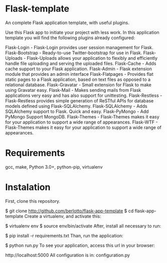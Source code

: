 # Flask-template


An complete Flask application template, with useful plugins.

Use this Flask app to initiate your project with less work. In this application template you will find the following plugins already configured:

Flask-Login - Flask-Login provides user session management for Flask.
Flask-Bootstrap - Ready-to-use Twitter-bootstrap for use in Flask.
Flask-Uploads - Flask-Uploads allows your application to flexibly and efficiently handle file uploading and serving the uploaded files.
Flask-Cache - Adds cache support to your Flask application.
Flask-Admin - Flask extension module that provides an admin interface
Flask-Flatpages - Provides flat static pages to a Flask application, based on text files as opposed to a relational database.
Flask-Gravatar - Small extension for Flask to make using Gravatar easy.
Flask-Mail - Makes sending mails from Flask applications very easy and has also support for unittesting.
Flask-Restless - Flask-Restless provides simple generation of ReSTful APIs for database models defined using Flask-SQLAlchemy.
Flask-SQLAlchemy - Adds SQLAlchemy support to Flask. Quick and easy.
Flask-PyMongo - Add PyMongo Support MongoDB.
Flask-Themes - Flask-Themes makes it easy for your application to support a wide range of appearances.
Flask-WTF - Flask-Themes makes it easy for your application to support a wide range of appearances.
# Requirements
gcc, make, Python 3.0+, python-pip, virtualenv

# Instalation
First, clone this repository.

$ git clone http://github.com/berlotto/flask-app-template
$ cd flask-app-template
Create a virtualenv, and activate this:

$ virtualenv env 
$ source env/bin/activate
After, install all necessary to run:

$ pip install -r requirements.txt
Than, run the application:

$ python run.py
To see your application, access this url in your browser:

http://localhost:5000
All configuration is in: configuration.py
